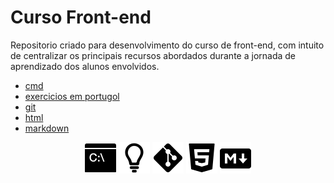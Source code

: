 # Curso Front-end

Repositorio criado para desenvolvimento do curso de front-end, com intuito de centralizar os principais recursos abordados durante a jornada de aprendizado dos alunos envolvidos.

- [cmd](./markdown/cmd.md)
- [exercicios em portugol](./Portugol)
- [git](./markdown/git.md)
- [html](./markdown/html.md)
- [markdown](./markdown/markdown.md)

<div align=center>

[![cmd](./imagens/icons8-cmd-50.png)](./markdown/cmd.md)
[![portugol](./imagens/logo-portugol-black.png)](./Portugol)
[![git](./imagens/icons8-git-50.png)](./markdown/git.md)
[![html](./imagens/icons8-html5-50.png)](./markdown/html.md)
[![markdown](./imagens/icons8-redução-de-preço-50.png)](./markdown/markdown.md)
</div>

